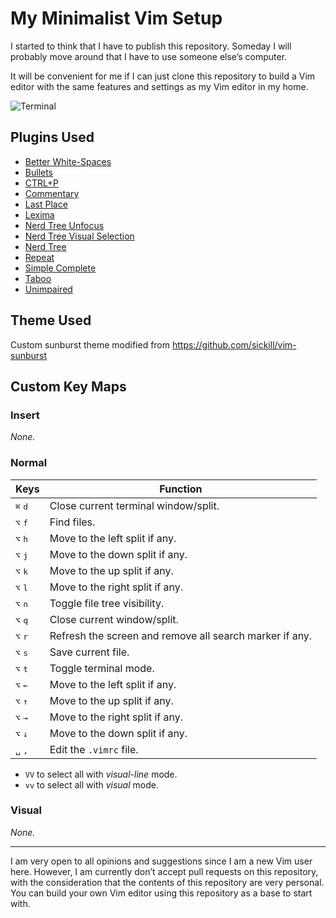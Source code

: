 My Minimalist Vim Setup
=======================

I started to think that I have to publish this repository. Someday I will probably move around that I have to use someone else&rsquo;s computer.

It will be convenient for me if I can just clone this repository to build a Vim editor with the same features and settings as my Vim editor in my home.

![Terminal](https://user-images.githubusercontent.com/1669261/103908561-2e7d1d00-5135-11eb-9a9f-e72b545fe66e.png)

Plugins Used
------------

 - [Better White-Spaces](https://github.com/ntpeters/vim-better-whitespace)
 - [Bullets](https://github.com/dkarter/bullets.vim)
 - [CTRL+P](https://github.com/ctrlpvim/ctrlp.vim)
 - [Commentary](https://github.com/tpope/vim-commentary)
 - [Last Place](https://github.com/farmergreg/vim-lastplace)
 - [Lexima](https://github.com/cohama/lexima.vim)
 - [Nerd Tree Unfocus](https://github.com/baopham/vim-nerdtree-unfocus)
 - [Nerd Tree Visual Selection](https://github.com/PhilRunninger/nerdtree-visual-selection)
 - [Nerd Tree](https://github.com/preservim/nerdtree)
 - [Repeat](https://github.com/tpope/vim-repeat)
 - [Simple Complete](https://github.com/maxboisvert/vim-simple-complete)
 - [Taboo](https://github.com/gcmt/taboo.vim)
 - [Unimpaired](https://github.com/tpope/vim-unimpaired)

Theme Used
----------

Custom sunburst theme modified from <https://github.com/sickill/vim-sunburst>

Custom Key Maps
---------------

### Insert

_None._

### Normal

Keys | Function
---- | --------
<kbd>⌘</kbd> <kbd>d</kbd> | Close current terminal window/split.
<kbd>⌥</kbd> <kbd>f</kbd> | Find files.
<kbd>⌥</kbd> <kbd>h</kbd> | Move to the left split if any.
<kbd>⌥</kbd> <kbd>j</kbd> | Move to the down split if any.
<kbd>⌥</kbd> <kbd>k</kbd> | Move to the up split if any.
<kbd>⌥</kbd> <kbd>l</kbd> | Move to the right split if any.
<kbd>⌥</kbd> <kbd>n</kbd> | Toggle file tree visibility.
<kbd>⌥</kbd> <kbd>q</kbd> | Close current window/split.
<kbd>⌥</kbd> <kbd>r</kbd> | Refresh the screen and remove all search marker if any.
<kbd>⌥</kbd> <kbd>s</kbd> | Save current file.
<kbd>⌥</kbd> <kbd>t</kbd> | Toggle terminal mode.
<kbd>⌥</kbd> <kbd>←</kbd> | Move to the left split if any.
<kbd>⌥</kbd> <kbd>↑</kbd> | Move to the up split if any.
<kbd>⌥</kbd> <kbd>→</kbd> | Move to the right split if any.
<kbd>⌥</kbd> <kbd>↓</kbd> | Move to the down split if any.
<kbd>␣</kbd> <kbd>,</kbd> | Edit the `.vimrc` file.

 - `VV` to select all with _visual-line_ mode.
 - `vv` to select all with _visual_ mode.

### Visual

_None._

---

I am very open to all opinions and suggestions since I am a new Vim user here. However, I am currently don&rsquo;t accept pull requests on this repository, with the consideration that the contents of this repository are very personal. You can build your own Vim editor using this repository as a base to start with.
